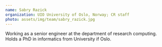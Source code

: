 ```yaml
---
name: Sabry Razick
organization: UIO University of Oslo, Norway; CR staff
photo: assets/img/team/sabry_razick.jpg
---
```


Working as a senior engineer at the department of research computing. Holds a PhD in informatics from University if Oslo.
